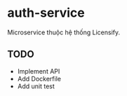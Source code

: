 # auth-service

Microservice thuộc hệ thống Licensify.

## TODO
- Implement API
- Add Dockerfile
- Add unit test
